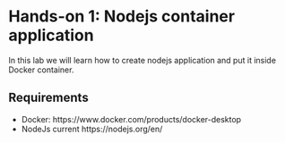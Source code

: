 # Hands-on 1: Nodejs container application
In this lab we will learn how to create nodejs application and put it inside Docker container.

## Requirements
<ul>
<li> Docker: https://www.docker.com/products/docker-desktop
</li>
<li> NodeJs current https://nodejs.org/en/</li>
